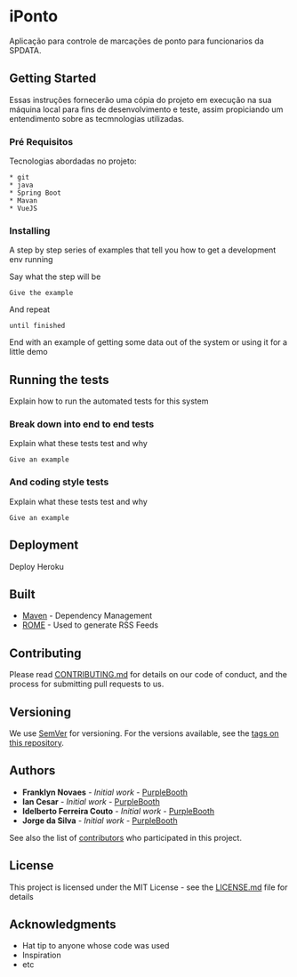 # iPonto

Aplicação para controle de marcações de ponto para funcionarios da SPDATA.

## Getting Started

Essas instruções fornecerão uma cópia do projeto em execução na sua máquina local para fins de desenvolvimento e teste, assim propiciando um entendimento sobre as tecmnologias utilizadas.

### Pré Requisitos

Tecnologias abordadas no projeto:

```
* git
* java
* Spring Boot
* Mavan
* VueJS
```

### Installing

A step by step series of examples that tell you how to get a development env running

Say what the step will be

```
Give the example
```

And repeat

```
until finished
```

End with an example of getting some data out of the system or using it for a little demo

## Running the tests

Explain how to run the automated tests for this system

### Break down into end to end tests

Explain what these tests test and why

```
Give an example
```

### And coding style tests

Explain what these tests test and why

```
Give an example
```

## Deployment

Deploy Heroku

## Built

* [Maven](https://maven.apache.org/) - Dependency Management
* [ROME](https://rometools.github.io/rome/) - Used to generate RSS Feeds

## Contributing

Please read [CONTRIBUTING.md](https://gist.github.com/PurpleBooth/b24679402957c63ec426) for details on our code of conduct, and the process for submitting pull requests to us.

## Versioning

We use [SemVer](http://semver.org/) for versioning. For the versions available, see the [tags on this repository](https://github.com/your/project/tags). 

## Authors

* **Franklyn Novaes** - *Initial work* - [PurpleBooth](https://github.com/PurpleBooth)
* **Ian Cesar** - *Initial work* - [PurpleBooth](https://github.com/PurpleBooth)
* **Idelberto Ferreira Couto** - *Initial work* - [PurpleBooth](https://github.com/PurpleBooth)
* **Jorge da Silva** - *Initial work* - [PurpleBooth](https://github.com/PurpleBooth)

See also the list of [contributors](https://github.com/your/project/contributors) who participated in this project.

## License

This project is licensed under the MIT License - see the [LICENSE.md](LICENSE.md) file for details

## Acknowledgments

* Hat tip to anyone whose code was used
* Inspiration
* etc

